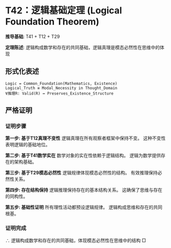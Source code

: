 # T42：逻辑基础定理 (Logical Foundation Theorem)

**推导基础**: T41 + T12 + T29

**定理陈述**: 逻辑构成数学和存在的共同基础，逻辑真理是模态必然性在思维中的体现

## 形式化表述
```
Logic = Common_Foundation(Mathematics, Existence)
Logical_Truth ≡ Modal_Necessity in Thought_Domain
∀推理R: Valid(R) ↔ Preserves_Existence_Structure
```

## 严格证明

### 证明步骤

**第一步: 基于T12真理不变性**
逻辑真理在所有观察者框架中保持不变。
这种不变性表明逻辑的基础地位。

**第二步: 基于T41数学实在**
数学对象的实在性依赖于逻辑结构。
逻辑为数学提供存在的架构基础。

**第三步: 基于T29模态必然性**
逻辑规律体现模态必然性的结构。
有效推理保持必然性关系。

**第四步: 存在结构保持**
逻辑推理保持存在的基本结构关系。
这确保了思维与存在的同构性。

**第五步: 基础性证明**
所有理性活动都预设逻辑规律。
逻辑构成思维和存在的共同根基。

### 证明完成
∴ 逻辑构成数学和存在的共同基础，体现模态必然性在思维中的结构 □